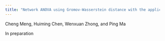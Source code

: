```yaml
---
title: "Network ANOVA using Gromov-Wasserstein distance with the application in gene regulatory network"
---
```

Cheng Meng, Huiming Chen, Wenxuan Zhong, and Ping Ma

In preparation

